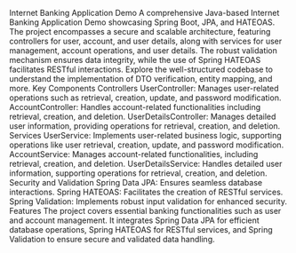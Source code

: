 Internet Banking Application Demo
A comprehensive Java-based Internet Banking Application Demo showcasing Spring Boot, JPA, and HATEOAS. The project encompasses a secure and scalable architecture, featuring controllers for user, account, and user details, along with services for user management, account operations, and user details. The robust validation mechanism ensures data integrity, while the use of Spring HATEOAS facilitates RESTful interactions. Explore the well-structured codebase to understand the implementation of DTO verification, entity mapping, and more.
Key Components
Controllers
UserController: Manages user-related operations such as retrieval, creation, update, and password modification.
AccountController: Handles account-related functionalities including retrieval, creation, and deletion.
UserDetailsController: Manages detailed user information, providing operations for retrieval, creation, and deletion.
Services
UserService: Implements user-related business logic, supporting operations like user retrieval, creation, update, and password modification.
AccountService: Manages account-related functionalities, including retrieval, creation, and deletion.
UserDetailsService: Handles detailed user information, supporting operations for retrieval, creation, and deletion.
Security and Validation
Spring Data JPA: Ensures seamless database interactions.
Spring HATEOAS: Facilitates the creation of RESTful services.
Spring Validation: Implements robust input validation for enhanced security.
Features
The project covers essential banking functionalities such as user and account management. It integrates Spring Data JPA for efficient database operations, Spring HATEOAS for RESTful services, and Spring Validation to ensure secure and validated data handling.

